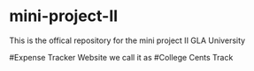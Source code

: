 # mini-project-II
This is the offical repository for the mini project II GLA University


#Expense Tracker Website 
we call it as #College Cents Track
